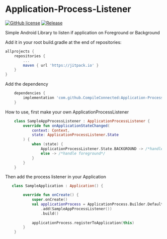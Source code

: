 # Application-Process-Listener

[![GitHub license](https://img.shields.io/github/license/CompileConnected/Application-Process-Listener)](https://github.com/CompileConnected/Application-Process-Listener/blob/main/LICENSE)
[![Release](https://jitpack.io/v/CompileConnected/Application-Process-Listener.svg)](https://jitpack.io/#CompileConnected/Application-Process-Listener)


Simple Android Library to listen if application on Foreground or Background

Add it in your root build.gradle at the end of repositories:
```groovy
allprojects {
    repositories {
        ...
        maven { url 'https://jitpack.io' }
    }
}
```

Add the dependency
```groovy
	dependencies {
        implementation 'com.github.CompileConnected:Application-Process-Listener:1.0.0'
    }
```


How to use, first make your own ApplicationProcessListener
```kotlin
    class SampleAppProcessListener : ApplicationProcessListener {
        override fun onApplicationStateChanged(
            context: Context,
            state: ApplicationProcessListener.State
        ) {
            when (state) {
                ApplicationProcessListener.State.BACKGROUND -> /*handle background*/
                else -> /*handle foreground*/
            }
        }
    }

```


Then add the process listener in your Application
```kotlin
   class SampleApplication : Application() {

        override fun onCreate() {
            super.onCreate()
            val applicationProcess = ApplicationProcess.Builder.Default()
                .add(SampleAppProcessListener())
                .build()
    
            applicationProcess.registerToApplication(this)
        }
    }

```